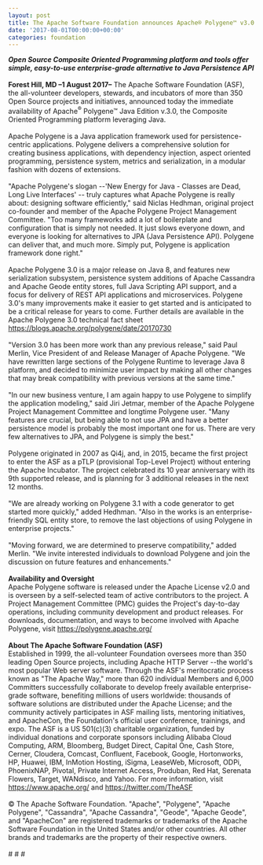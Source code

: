 ```yaml
---
layout: post
title: The Apache Software Foundation announces Apache® Polygene™ v3.0
date: '2017-08-01T00:00:00+00:00'
categories: foundation
---
```

<div><strong><em>Open Source Composite Oriented Programming platform and tools offer simple, easy-to-use enterprise-grade alternative to Java Persistence API</em></strong></div> 
  <div><br /></div> 
  <div><strong>Forest Hill, MD –1 August 2017–</strong> The Apache Software Foundation (ASF), the all-volunteer developers, stewards, and incubators of more than 350 Open Source projects and initiatives, announced today the immediate availability of Apache<sup>®</sup> Polygene™ Java Edition v.3.0, the Composite Oriented Programming platform leveraging Java.</div> 
  <div><br /></div> 
  <div>Apache Polygene is a Java application framework used for persistence-centric applications. Polygene delivers a comprehensive solution for creating business applications, with dependency injection, aspect oriented programming, persistence system, metrics and serialization, in a modular fashion with dozens of extensions.</div> 
  <div><br /></div> 
  <div>&quot;Apache Polygene's slogan --'New Energy for Java - Classes are Dead, Long Live Interfaces' -- truly captures what Apache Polygene is really about: designing software efficiently,&quot; said Niclas Hedhman, original project co-founder and member of the Apache Polygene Project Management Committee. &quot;Too many frameworks add a lot of boilerplate and configuration that is simply not needed. It just slows everyone down, and everyone is looking for alternatives to JPA (Java Persistence API). Polygene can deliver that, and much more. Simply put, Polygene is application framework done right.&quot;</div> 
  <div><br /></div> 
  <div>Apache Polygene 3.0 is a major release on Java 8, and features new serialization subsystem, persistence system additions of Apache Cassandra and Apache Geode entity stores, full Java Scripting API support, and a focus for delivery of REST API applications and microservices. Polygene 3.0's many improvements make it easier to get started and is anticipated to be a critical release for years to come. Further details are available in the Apache Polygene 3.0 technical fact sheet <a href="https://blogs.apache.org/polygene/date/20170730">https://blogs.apache.org/polygene/date/20170730</a></div> 
  <div><br /></div> 
  <div>&quot;Version 3.0 has been more work than any previous release,&quot; said Paul Merlin, Vice President of and Release Manager of Apache Polygene. &quot;We have rewritten large sections of the Polygene Runtime to leverage Java 8 platform, and decided to minimize user impact by making all other changes that may break compatibility with previous versions at the same time.&quot;</div> 
  <div><br /></div> 
  <div>&quot;In our new business venture, I am again happy to use Polygene to simplify the application modeling,&quot; said Jiri Jetmar, member of the Apache Polygene Project Management Committee and longtime Polygene user. &quot;Many features are crucial, but being able to not use JPA and have a better persistence model is probably the most important one for us. There are very few alternatives to JPA, and Polygene is simply the best.&quot;</div> 
  <div><br /></div> 
  <div>Polygene originated in 2007 as Qi4j, and, in 2015, became the first project to enter the ASF as a pTLP (provisional Top-Level Project) without entering the Apache Incubator. The project celebrated its 10 year anniversary with its 9th supported release, and is planning for 3 additional releases in the next 12 months.</div> 
  <div><br /></div> 
  <div>&quot;We are already working on Polygene 3.1 with a code generator to get started more quickly,&quot; added Hedhman. &quot;Also in the works is an enterprise-friendly SQL entity store, to remove the last objections of using Polygene in enterprise projects.&quot;</div> 
  <div><br /></div> 
  <div>&quot;Moving forward, we are determined to preserve compatibility,&quot; added Merlin. &quot;We invite interested individuals to download Polygene and join the discussion on future features and enhancements.&quot;</div> 
  <div><br /></div> 
  <div><strong>Availability and Oversight</strong></div> 
  <div>Apache Polygene software is released under the Apache License v2.0 and is overseen by a self-selected team of active contributors to the project. A Project Management Committee (PMC) guides the Project's day-to-day operations, including community development and product releases. For downloads, documentation, and ways to become involved with Apache Polygene, visit <a href="https://polygene.apache.org/">https://polygene.apache.org/</a></div> 
  <div><br /></div> 
  <div><strong>About The Apache Software Foundation (ASF)</strong></div> 
  <div>Established in 1999, the all-volunteer Foundation oversees more than 350 leading Open Source projects, including Apache HTTP Server --the world's most popular Web server software. Through the ASF's meritocratic process known as &quot;The Apache Way,&quot; more than 620 individual Members and 6,000 Committers successfully collaborate to develop freely available enterprise-grade software, benefiting millions of users worldwide: thousands of software solutions are distributed under the Apache License; and the community actively participates in ASF mailing lists, mentoring initiatives, and ApacheCon, the Foundation's official user conference, trainings, and expo. The ASF is a US 501(c)(3) charitable organization, funded by individual donations and corporate sponsors including Alibaba Cloud Computing, ARM, Bloomberg, Budget Direct, Capital One, Cash Store, Cerner, Cloudera, Comcast, Confluent, Facebook, Google, Hortonworks, HP, Huawei, IBM, InMotion Hosting, iSigma, LeaseWeb, Microsoft, ODPi, PhoenixNAP, Pivotal, Private Internet Access, Produban, Red Hat, Serenata Flowers, Target, WANdisco, and Yahoo. For more information, visit <a href="https://www.apache.org/">https://www.apache.org/</a> and <a href="https://twitter.com/TheASF">https://twitter.com/TheASF</a></div> 
  <div><br /></div> 
  <div>© The Apache Software Foundation. &quot;Apache&quot;, &quot;Polygene&quot;, &quot;Apache Polygene&quot;, &quot;Cassandra&quot;, &quot;Apache Cassandra&quot;, &quot;Geode&quot;, &quot;Apache Geode&quot;, and &quot;ApacheCon&quot; are registered trademarks or trademarks of the Apache Software Foundation in the United States and/or other countries. All other brands and trademarks are the property of their respective owners.</div> 
  <div><br /></div> 
  <div># # #</div>
